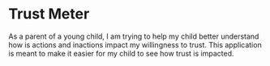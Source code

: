 # Trust Meter

As a parent of a young child, I am trying to help my child better understand how is actions
and inactions impact my willingness to trust. This application is meant to make it easier
for my child to see how trust is impacted.
